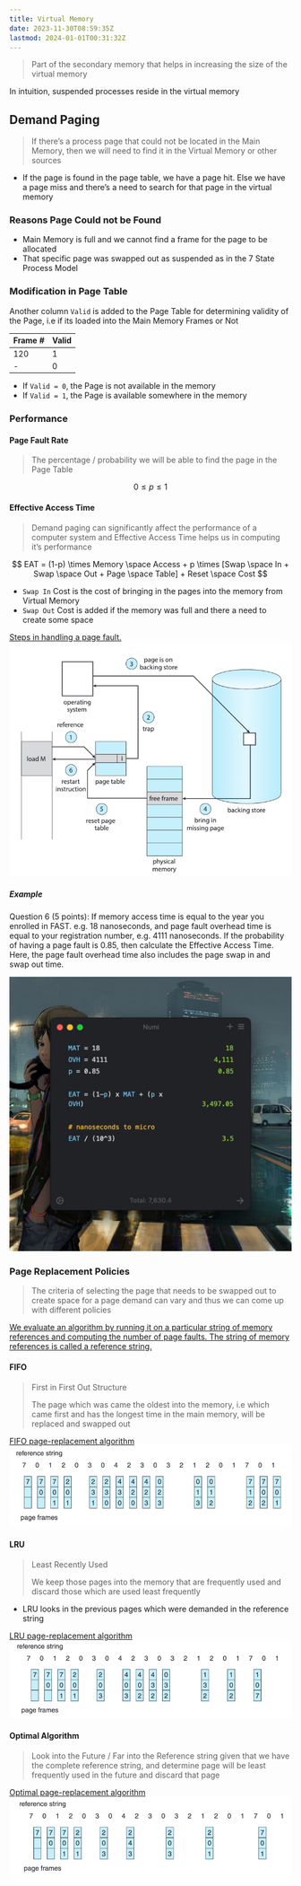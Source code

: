 ```yaml
---
title: Virtual Memory
date: 2023-11-30T08:59:35Z
lastmod: 2024-01-01T00:31:32Z
---
```


> Part of the secondary memory that helps in increasing the size of the virtual memory

In intuition, suspended processes reside in the virtual memory

## Demand Paging

> If there’s a process page that could not be located in the Main Memory, then we will need to find it in the Virtual Memory or other sources

* If the page is found in the page table, we have a <span class="text-highlight">page hit</span>. Else we have a <span class="text-highlight">page miss</span> and there’s a need to search for that page in the virtual memory

### Reasons Page Could not be Found

* Main Memory is full and we cannot find a frame for the page to be allocated
* That specific page was swapped out as suspended as in the 7 State Process Model

### Modification in Page Table

Another column `Valid`​ is added to the Page Table for determining validity of the Page, i.e if its loaded into the Main Memory Frames or Not

| Frame # | Valid |
| ------- | ----- |
| 120     | 1     |
| -       | 0     |

* If `Valid = 0`​, the Page is not available in the memory
* If `Valid = 1`​, the Page is available somewhere in the memory

### Performance

#### Page Fault Rate

> The percentage / probability we will be able to find the page in the Page Table

$$
0 \le p \le 1
$$

#### Effective Access Time

> Demand paging can significantly affect the performance of a computer system and Effective Access Time helps us in computing it’s performance

$$
EAT = (1-p) \times Memory \space Access + p \times [Swap \space In + Swap \space Out + Page \space Table] + Reset \space Cost
$$

* ​`Swap In`​ Cost is the cost of bringing in the pages into the memory from Virtual Memory
* ​`Swap Out`​ Cost is added if the memory was full and there a need to create some space

[Steps in handling a page fault.](assets/Abraham-Silberschatz-Operating-System-Concepts-10th-2018-20230917173659-aljli44.pdf#page=506)\
​![](assets/Abraham-Silberschatz-Operating-System-Concepts-10th-2018-P506-20231130091950-20231130091950-21sho7r.png)​

##### Example

Question 6 (5 points): If memory access time is equal to the year you enrolled in FAST. e.g. 18 nanoseconds, and page fault overhead time is equal to your registration number, e.g. 4111 nanoseconds. If the probability of having a page fault is 0.85, then calculate the Effective Access Time. Here, the page fault overhead time also includes the page swap in and swap out time.

​![WhatsApp Image 2023-12-21 at 19.16.33](assets/WhatsApp%20Image%202023-12-21%20at%2019.16.33-20240101003112-6x5a2t8.jpeg)​

### Page Replacement Policies

> The criteria of selecting the page that needs to be swapped out to create space for a page demand can vary and thus we can come up with different policies

[We evaluate an algorithm by running it on a particular string of memory references and computing the number of page faults. The string of memory references is called a reference string.](assets/Abraham-Silberschatz-Operating-System-Concepts-10th-2018-20230917173659-aljli44.pdf#page=516)

#### FIFO

> First in First Out Structure
>
> The page which was came the oldest into the memory, i.e which came first and has the longest time in the main memory, will be replaced and swapped out

[FIFO page-replacement algorithm](assets/Abraham-Silberschatz-Operating-System-Concepts-10th-2018-20230917173659-aljli44.pdf#page=517)\
​![](assets/Abraham-Silberschatz-Operating-System-Concepts-10th-2018-P517-20231130094956-20231130094956-8o8qhvq.png)​

#### LRU

> Least Recently Used
>
> We keep those pages into the memory that are frequently used and discard those which are used least frequently

* LRU looks in the previous pages which were demanded in the reference string

[LRU page-replacement algorithm](assets/Abraham-Silberschatz-Operating-System-Concepts-10th-2018-20230917173659-aljli44.pdf#page=520)\
​![](assets/Abraham-Silberschatz-Operating-System-Concepts-10th-2018-P520-20231130095043-20231130095043-1uar0yc.png)​

#### Optimal Algorithm

> Look into the Future / Far into the Reference string given that we have the complete reference string, and determine page will be least frequently used in the future and discard that page

[Optimal page-replacement algorithm](assets/Abraham-Silberschatz-Operating-System-Concepts-10th-2018-20230917173659-aljli44.pdf#page=519)\
​![](assets/Abraham-Silberschatz-Operating-System-Concepts-10th-2018-P519-20231130095021-20231130095031-qznmrv4.png)​
